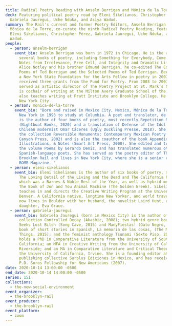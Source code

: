```yaml
---
title: Radical Poetry Reading with Anselm Berrigan and Mónica de la Torre
deck: Featuring political poetry read by Eleni Sikelianos, Christopher Pérez,
  Gabriela Jauregui, Uche Nduka, and Asiya Wadud.
summary: The Rail's current and former Poetry Editors, Anselm Berrigan and
  Mónica de la Torre, co-curate the ninth Radical Poetry Reading, featuring
  Eleni Sikelianos, Christopher Pérez, Gabriela Jauregui, Uche Nduka, and Asiya
  Wadud.
people:
  - person: anselm-berrigan
    event_bio: Anselm Berrigan was born in 1972 in Chicago. He is the author of
      several books of poetry, including Something for Everybody, Come in Alone,
      Notes from Irrelevance, Free Cell, and Integrity and Dramatic Life. With
      Alice Notley and his brother Edmund Berrigan, he co-edited The Collected
      Poems of Ted Berrigan and the Selected Poems of Ted Berrigan. Berrigan was
      a New York State Foundation for the Arts Fellow in poetry in 2007 and has
      received three grants from the Fund for Poetry. From 2003 to 2007, he
      served as artistic director of The Poetry Project at St. Mark’s Church. He
      is cochair of writing at the Milton Avery Graduate School of the Arts and
      also teaches writing at Pratt Institute and Brooklyn College. He lives in
      New York City.
  - person: monica-de-la-torre
    event_bio: "Born and raised in Mexico City, Mexico, Mónica de la Torre came to
      New York in 1993 to study at Columbia. A poet and translator, de la Torre
      is the author of four books of poetry, most recently Repetition Nineteen
      (Nightboat Books, 2020) and a translation of Defense of the Idol by
      Chilean modernist Omar Cáceres (Ugly Duckling Presse, 2018). She coedited
      the collection Reversible Monuments: Contemporary Mexican Poetry (Copper
      Canyon Press, 2002) and is also the coauthor of the book Appendices,
      Illustrations, & Notes (Smart Art Press, 2000). She edited and translated
      the volume Poems by Gerardo Deniz, and has translated numerous other
      Spanish-language poets. She has served as the poetry editor of The
      Brooklyn Rail and lives in New York City, where she is a senior editor of
      BOMB Magazine. "
  - person: eleni-sikelianos
    event_bio: Eleni Sikelianos is the author of six books of poetry, most recently
      The Loving Detail of the Living and the Dead and The California Poem,
      which was a Barnes & Noble Best of the Year, as well as hybrid memoirs,
      The Book of Jon and You Animal Machine (The Golden Greek). Sikelianos
      teaches in and directs the Creative Writing Program at the University of
      Denver. A California native, longtime New Yorker, and world traveler, she
      now lives in Boulder with her husband, the novelist Laird Hunt, and their
      daughter, Eva Grace.
  - person: gabriela-jauregui
    event_bio: Gabriela Jauregui (born in Mexico City) is the author of the poetry
      collection Controlled Decay (Akashic, 2008); two hybrid genre books, Leash
      Seeks Lost Bitch (Song Cave, 2015) and ManyFiestas! (Gato Negro, 2017); a
      book of short stories in Spanish, La memoria de las cosas, (The Memory of
      Things, 2015); and the feminist anthology Tsunami (Sexto Piso, 2018). She
      holds a PhD in Comparative Literature from the University of Southern
      California; an MFA in Creative Writing from the University of California,
      Riverside; and an MA in Comparative Literature and Critical Theory from
      the University of California, Irvine. She is a founding editor at the
      publishing collective Surplus Ediciones in Mexico, and has received the
      P.D. Soros Fellowship for New Americans (2007).
date: 2020-10-14 13:00:00 -0500
end_date: 2020-10-14 14:00:00 -0500
series: 151
collections:
  - the-new-social-environment
event_organizer:
  - the-brooklyn-rail
event_producer:
  - the-brooklyn-rail
event_platform:
  - zoom
---
```


